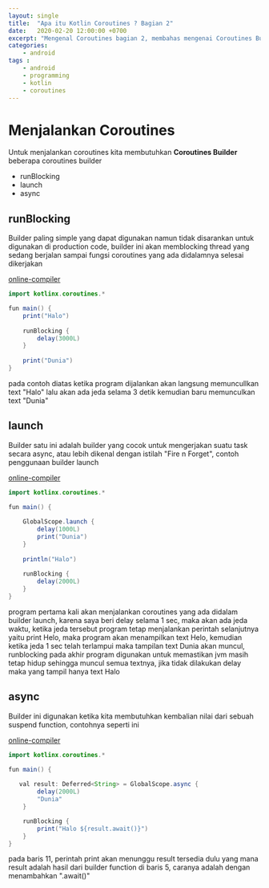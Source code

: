 ```yaml
---
layout: single
title:  "Apa itu Kotlin Coroutines ? Bagian 2"
date:   2020-02-20 12:00:00 +0700
excerpt: "Mengenal Coroutines bagian 2, membahas mengenai Coroutines Builder"
categories: 
    - android
tags : 
    - android
    - programming
    - kotlin
    - coroutines
---
```


# Menjalankan Coroutines

Untuk menjalankan coroutines kita membutuhkan **Coroutines Builder** beberapa coroutines builder

- runBlocking
- launch
- async

## runBlocking
Builder paling simple yang dapat digunakan namun tidak disarankan untuk digunakan di production code, builder ini akan memblocking thread yang sedang berjalan sampai fungsi coroutines yang ada didalamnya selesai dikerjakan

[online-compiler](https://pl.kotl.in/EE-UcoJSJ)

```java
import kotlinx.coroutines.*

fun main() {
    print("Halo") 
    
    runBlocking {
        delay(3000L)
    }
    
    print("Dunia")
}
```

pada contoh diatas ketika program dijalankan akan langsung memuncullkan text "Halo" lalu akan ada jeda selama 3 detik kemudian baru memunculkan text "Dunia"

## launch
Builder satu ini adalah builder yang cocok untuk mengerjakan suatu task secara async, atau lebih dikenal dengan istilah "Fire n Forget", contoh penggunaan builder launch

[online-compiler](https://pl.kotl.in/uG7hvhCQm)
```java
import kotlinx.coroutines.*

fun main() {
    
    GlobalScope.launch {
        delay(1000L)
        print("Dunia")
    }
    
    println("Halo")
    
    runBlocking {
        delay(2000L)
    }
}
```

program pertama kali akan menjalankan coroutines yang ada didalam builder launch, karena saya beri delay selama 1 sec, maka akan ada jeda waktu, ketika jeda tersebut program tetap menjalankan perintah selanjutnya yaitu print Helo, maka program akan menampilkan text Helo, kemudian ketika jeda 1 sec telah terlampui maka tampilan text Dunia akan muncul, runblocking pada akhir program digunakan untuk memastikan jvm masih tetap hidup sehingga muncul semua textnya, jika tidak dilakukan delay maka yang tampil hanya text Halo

## async
Builder ini digunakan ketika kita membutuhkan kembalian nilai dari sebuah suspend function, contohnya seperti ini

[online-compiler](https://pl.kotl.in/ezn6cJ8te)
```java
import kotlinx.coroutines.*

fun main() {
    
   val result: Deferred<String> = GlobalScope.async {
        delay(2000L)
        "Dunia"
    }

    runBlocking {
        print("Halo ${result.await()}")
    }
}
```

pada baris 11, perintah print akan menunggu result tersedia dulu yang mana result adalah hasil dari builder function di baris 5, caranya adalah dengan menambahkan ".await()"